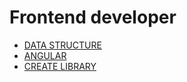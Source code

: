 # Frontend developer

* [DATA STRUCTURE](./data_structure.md)
* [ANGULAR](./angular.md)
* [CREATE LIBRARY](./create-library.md)
